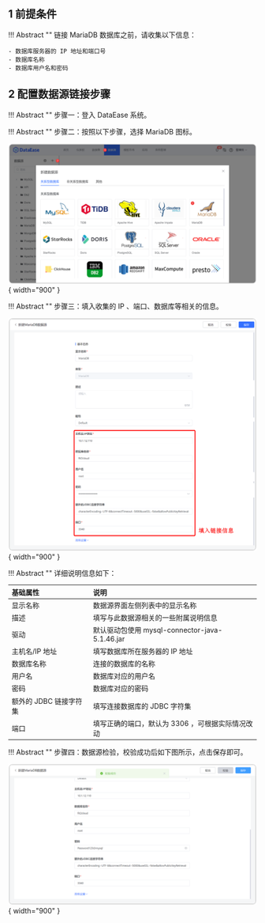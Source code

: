 ## 1 前提条件

!!! Abstract ""
    链接 MariaDB 数据库之前，请收集以下信息：

    - 数据库服务器的 IP 地址和端口号
    - 数据库名称
    - 数据库用户名和密码

## 2 配置数据源链接步骤

!!! Abstract ""
    步骤一：登入 DataEase 系统。

!!! Abstract ""
    步骤二：按照以下步骤，选择 MariaDB 图标。

![MariaDB](../../img/datasource_configuration/MariaDB1.png){ width="900" }

!!! Abstract ""
    步骤三：填入收集的 IP 、端口、数据库等相关的信息。

![MariaDB](../../img/datasource_configuration/MariaDB2.png){ width="900" }

!!! Abstract ""
    详细说明信息如下：

| 基础属性             | 说明                                       |
|:-----------------|:-----------------------------------------|
| 显示名称             | 数据源界面左侧列表中的显示名称                          |   
| 描述               | 填写与此数据源相关的一些附属说明信息                       |
| 驱动               | 默认驱动包使用 mysql-connector-java-5.1.46.jar  |
| 主机名/IP 地址        | 填写数据库所在服务器的 IP 地址                        |
| 数据库名称            | 连接的数据库的名称                                |
| 用户名              | 数据库对应的用户名                                |
| 密码               | 数据库对应的密码                                 |
| 额外的 JDBC 链接字符集   | 填写连接数据库的 JDBC 字符集                        |
| 端口               | 填写正确的端口，默认为 3306 ，可根据实际情况改动              |

!!! Abstract ""
    步骤四：数据源检验，校验成功后如下图所示，点击保存即可。

![MariaDB](../../img/datasource_configuration/MariaDB3.png){ width="900" }
